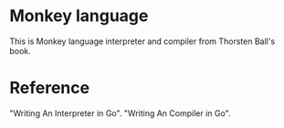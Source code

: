 # Monkey language
This is Monkey language interpreter and compiler from Thorsten Ball's book.

# Reference
 "Writing An Interpreter in Go".
 "Writing An Compiler in Go".

